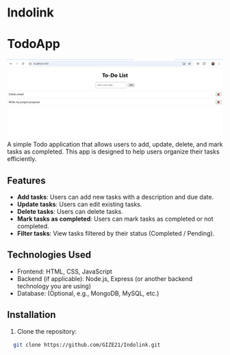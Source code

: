 # Indolink
# TodoApp

<img src = './src/images/todo.png' alt='unable to display an image' />
A simple Todo application that allows users to add, update, delete, and mark tasks as completed. This app is designed to help users organize their tasks efficiently.

## Features

- **Add tasks**: Users can add new tasks with a description and due date.
- **Update tasks**: Users can edit existing tasks.
- **Delete tasks**: Users can delete tasks.
- **Mark tasks as completed**: Users can mark tasks as completed or not completed.
- **Filter tasks**: View tasks filtered by their status (Completed / Pending).

## Technologies Used

- Frontend: HTML, CSS, JavaScript
- Backend (if applicable): Node.js, Express (or another backend technology you are using)
- Database: (Optional, e.g., MongoDB, MySQL, etc.)

## Installation

1. Clone the repository:
 ```bash
   git clone https://github.com/GIZE21/Indolink.git
```
